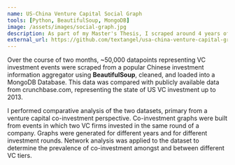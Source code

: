 ```yaml
---
name: US-China Venture Capital Social Graph
tools: [Python, BeautifulSoup, MongoDB]
image: /assets/images/social-graph.jpg
description: As part of my Master's Thesis, I scraped around 4 years of Chinese venture capital investment data from a public source and compared it to venture capital investment data in the United States. I was interested in whether the rate of co-investment of established early-stage VC firms with less established early stage firms was higher in China or the US (answer, the former). This became quite a heavily involved data procurement, cleaning, management, and analysis project. 
external_url: https://github.com/textangel/usa-china-venture-capital-graph
---
```


Over the course of two months, ~50,000 datapoints representing VC investment events were scraped from a popular Chinese investment information aggregator using **BeautifulSoup**, cleaned, and loaded into a MongoDB Database. This data was compared with publicly available data from crunchbase.com, representing the state of US VC investment up to 2013.

I performed comparative analysis of the two datasets, primary from a venture capital co-investment perspective. Co-investment graphs were built from events in which two VC firms invested in the same round of a company. Graphs were generated for different years and for different investment rounds. Network analysis was applied to the dataset to determine the prevalence of co-investment amongst and between different VC tiers.
